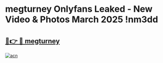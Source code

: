 # megturney Onlyfans Leaked - New Video & Photos March 2025 !nm3dd

# <h2><a href="https://iqnmme.iuczelnia.edu.pl?title=megturney&ref=nm3dd">🔗👉 🔴 megturney</a></h2>

[![acn](https://github.com/user-attachments/assets/0f9c940e-d8b0-45ae-aac7-cd30a18b3e1c)](https://iqnmme.iuczelnia.edu.pl?title=megturney&ref=nm3dd)

